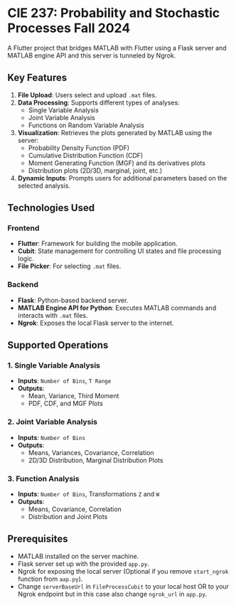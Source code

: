 # CIE 237: Probability and Stochastic Processes Fall 2024
A Flutter project that bridges MATLAB with Flutter using a Flask server and MATLAB engine API and this server is tunneled by Ngrok.

## Key Features

1. **File Upload**: Users select and upload `.mat` files.
2. **Data Processing**: Supports different types of analyses:
   - Single Variable Analysis
   - Joint Variable Analysis
   - Functions on Random Variable Analysis
3. **Visualization**: Retrieves the plots generated by MATLAB using the server:
   - Probability Density Function (PDF)
   - Cumulative Distribution Function (CDF)
   - Moment Generating Function (MGF) and its derivatives plots
   - Distribution plots (2D/3D, marginal, joint, etc.)
4. **Dynamic Inputs**: Prompts users for additional parameters based on the selected analysis.
## Technologies Used
### Frontend
- **Flutter**: Framework for building the mobile application.
- **Cubit**: State management for controlling UI states and file processing logic.
- **File Picker**: For selecting `.mat` files.

### Backend
- **Flask**: Python-based backend server.
- **MATLAB Engine API for Python**: Executes MATLAB commands and interacts with `.mat` files.
- **Ngrok**: Exposes the local Flask server to the internet.
## Supported Operations

### 1. Single Variable Analysis
- **Inputs**: `Number of Bins`, `T Range`
- **Outputs**:
  - Mean, Variance, Third Moment
  - PDF, CDF, and MGF Plots

### 2. Joint Variable Analysis
- **Inputs**: `Number of Bins`
- **Outputs**:
  - Means, Variances, Covariance, Correlation
  - 2D/3D Distribution, Marginal Distribution Plots

### 3. Function Analysis
- **Inputs**: `Number of Bins`, Transformations `Z` and `W`
- **Outputs**:
  - Means, Covariance, Correlation
  - Distribution and Joint Plots

## Prerequisites
- MATLAB installed on the server machine.
- Flask server set up with the provided `app.py`.
- Ngrok for exposing the local server (Optional if you remove `start_ngrok` function from `aap.py`).
- Change `serverBaseUrl` in `FileProcessCubit` to your local host OR to your Ngrok endpoint but in this case also change `ngrok_url` in `app.py`.

